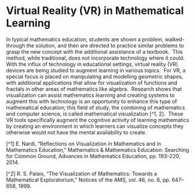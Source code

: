 # Virtual Reality (VR) in Mathematical Learning

In typical mathematics education, students are shown a problem, walked-through the solution, and then are directed to practice similar problems to grasp the new concept with the additional assistance of a textbook.  This method, while traditional, does not incorporate technology where it could.  With the influx of technology in educational settings, virtual reality (VR) devices are being studied to augment learning in various topics.  For VR, a special focus is placed on manipulating and modelling geometric shapes, with additional applications that allow for visualization of functions and fractals in other areas of mathematics like algebra.  Research shows that visualization can assist mathematics learning and creating systems to augment this with technology is an opportunity to enhance this type of mathematical education; this field of study, the combining of mathematics and computer science, is called mathematical visualization [^1, 2].  These VR tools specifically augment the cognitive activity of learning mathematics by creating an environment in which learners can visualize concepts they otherwise would not have the mental availability to create. 

[^1] E. Nardi, “Reflections on Visualization in Mathematics and in Mathematics Education,” Mathematics & Mathematics Education: Searching for Common Ground, Advances in Mathematics Education, pp. 193–220, 2014.

[^2] R. S. Palais, “The Visualization of Mathematics: Towards a Mathematical Exploratorium,” Notices of the AMS, vol. 46, no. 6, pp. 647–658, 1999.
